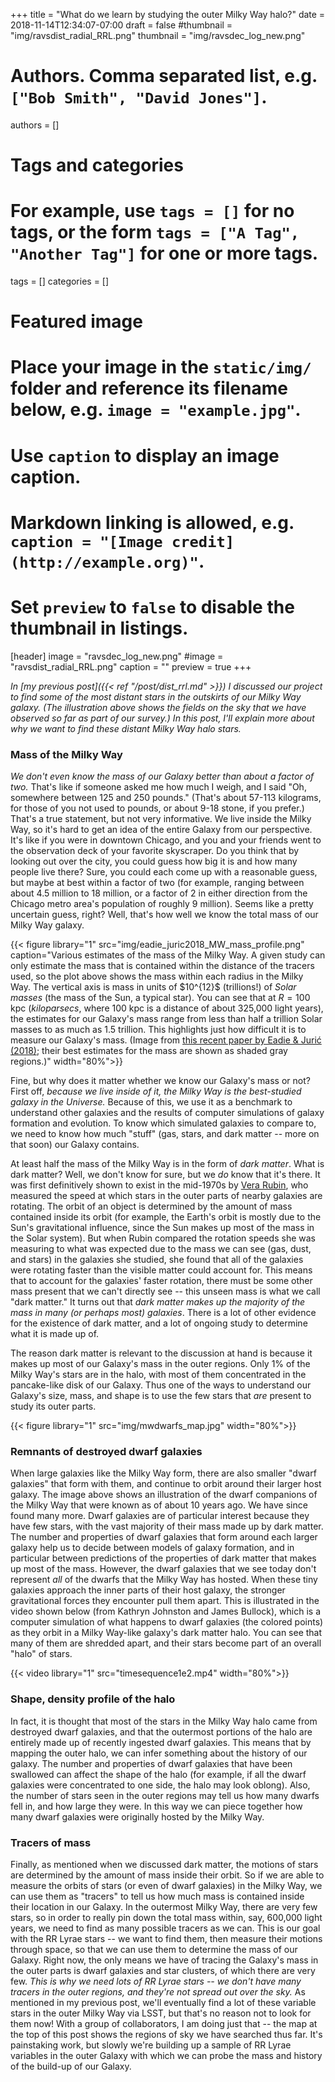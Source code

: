 +++
title = "What do we learn by studying the outer Milky Way halo?"
date = 2018-11-14T12:34:07-07:00
draft = false
#thumbnail = "img/ravsdist_radial_RRL.png"
thumbnail = "img/ravsdec_log_new.png"

# Authors. Comma separated list, e.g. `["Bob Smith", "David Jones"]`.
authors = []

# Tags and categories
# For example, use `tags = []` for no tags, or the form `tags = ["A Tag", "Another Tag"]` for one or more tags.
tags = []
categories = []

# Featured image
# Place your image in the `static/img/` folder and reference its filename below, e.g. `image = "example.jpg"`.
# Use `caption` to display an image caption.
#   Markdown linking is allowed, e.g. `caption = "[Image credit](http://example.org)"`.
# Set `preview` to `false` to disable the thumbnail in listings.
[header]
image = "ravsdec_log_new.png"
#image = "ravsdist_radial_RRL.png"
caption = ""
preview = true
+++

_In [my previous post]({{< ref "/post/dist_rrl.md" >}}) I discussed our project to find some of the most distant stars in the outskirts of our Milky Way galaxy. (The illustration above shows the fields on the sky that we have observed so far as part of our survey.) In this post, I'll explain more about *why* we want to find these distant Milky Way halo stars._

### Mass of the Milky Way

_We don't even know the mass of our Galaxy better than about a factor of two._ That's like if someone asked me how much I weigh, and I said "Oh, somewhere between 125 and 250 pounds." (That's about 57-113 kilograms, for those of you not used to pounds, or about 9-18 stone, if you prefer.) That's a true statement, but not very informative. We live inside the Milky Way, so it's hard to get an idea of the entire Galaxy from our perspective. It's like if you were in downtown Chicago, and you and your friends went to the observation deck of your favorite skyscraper. Do you think that by looking out over the city, you could guess how big it is and how many people live there? Sure, you could each come up with a reasonable guess, but maybe at best within a factor of two (for example, ranging between about 4.5 million to 18 million, or a factor of 2 in either direction from the Chicago metro area's population of roughly 9 million). Seems like a pretty uncertain guess, right? Well, that's how well we know the total mass of our Milky Way galaxy.

{{< figure library="1" src="img/eadie_juric2018_MW_mass_profile.png" caption="Various estimates of the mass of the Milky Way. A given study can only estimate the mass that is contained within the distance of the tracers used, so the plot above shows the mass within each radius in the Milky Way. The vertical axis is mass in units of $10^\{12}$ (trillions!) of _Solar masses_ (the mass of the Sun, a typical star). You can see that at $R =100$ kpc (_kiloparsecs_, where 100 kpc is a distance of about 325,000 light years), the estimates for our Galaxy's mass range from less than half a trillion Solar masses to as much as 1.5 trillion. This highlights just how difficult it is to measure our Galaxy's mass. (Image from [this recent paper by Eadie & Jurić (2018)](https://arxiv.org/abs/1810.10036); their best estimates for the mass are shown as shaded gray regions.)" width="80%">}}

Fine, but why does it matter whether we know our Galaxy's mass or not? First off, _because we live inside of it, the Milky Way is the best-studied galaxy in the Universe._ Because of this, we use it as a benchmark to understand other galaxies and the results of computer simulations of galaxy formation and evolution. To know which simulated galaxies to compare to, we need to know how much "stuff" (gas, stars, and dark matter -- more on that soon) our Galaxy contains.

At least half the mass of the Milky Way is in the form of _dark matter_. What is dark matter? Well, we don't know for sure, but we _do_ know that it's there. It was first definitively shown to exist in the mid-1970s by [Vera Rubin](https://en.wikipedia.org/wiki/Vera_Rubin), who measured the speed at which stars in the outer parts of nearby galaxies are rotating. The orbit of an object is determined by the amount of mass contained inside its orbit (for example, the Earth's orbit is mostly due to the Sun's gravitational influence, since the Sun makes up most of the mass in the Solar system). But when Rubin compared the rotation speeds she was measuring to what was expected due to the mass we can see (gas, dust, and stars) in the galaxies she studied, she found that all of the galaxies were rotating faster than the visible matter could account for. This means that to account for the galaxies' faster rotation, there must be some other mass present that we can't directly see -- this unseen mass is what we call "dark matter." It turns out that _dark matter makes up the majority of the mass in many (or perhaps most) galaxies_. There is a lot of other evidence for the existence of dark matter, and a lot of ongoing study to determine what it is made up of.

The reason dark matter is relevant to the discussion at hand is because it makes up most of our Galaxy's mass in the outer regions. Only 1% of the Milky Way's stars are in the halo, with most of them concentrated in the pancake-like disk of our Galaxy. Thus one of the ways to understand our Galaxy's size, mass, and shape is to use the few stars that _are_ present to study its outer parts.

{{< figure library="1" src="img/mwdwarfs_map.jpg" width="80%">}}

### Remnants of destroyed dwarf galaxies

When large galaxies like the Milky Way form, there are also smaller "dwarf galaxies" that form with them, and continue to orbit around their larger host galaxy. The image above shows an illustration of the dwarf companions of the Milky Way that were known as of about 10 years ago. We have since found many more. Dwarf galaxies are of particular interest because they have few stars, with the vast majority of their mass made up by dark matter. The number and properties of dwarf galaxies that form around each larger galaxy help us to decide between models of galaxy formation, and in particular between predictions of the properties of dark matter that makes up most of the mass. However, the dwarf galaxies that we see today don't represent _all_ of the dwarfs that the Milky Way has hosted. When these tiny galaxies approach the inner parts of their host galaxy, the stronger gravitational forces they encounter pull them apart. This is illustrated in the video shown below (from Kathryn Johnston and James Bullock), which is a computer simulation of what happens to dwarf galaxies (the colored points) as they orbit in a Milky Way-like galaxy's dark matter halo. You can see that many of them are shredded apart, and their stars become part of an overall "halo" of stars.

{{< video library="1" src="timesequence1e2.mp4" width="80%">}}

### Shape, density profile of the halo

In fact, it is thought that most of the stars in the Milky Way halo came from destroyed dwarf galaxies, and that the outermost portions of the halo are entirely made up of recently ingested dwarf galaxies. This means that by mapping the outer halo, we can infer something about the history of our galaxy. The number and properties of dwarf galaxies that have been swallowed can affect the shape of the halo (for example, if all the dwarf galaxies were concentrated to one side, the halo may look oblong). Also, the number of stars seen in the outer regions may tell us how many dwarfs fell in, and how large they were. In this way we can piece together how many dwarf galaxies were originally hosted by the Milky Way.

### Tracers of mass

Finally, as mentioned when we discussed dark matter, the motions of stars are determined by the amount of mass inside their orbit. So if we are able to measure the orbits of stars (or even of dwarf galaxies) in the Milky Way, we can use them as "tracers" to tell us how much mass is contained inside their location in our Galaxy. In the outermost Milky Way, there are very few stars, so in order to really pin down the total mass within, say, 600,000 light years, we need to find as many possible tracers as we can. This is our goal with the RR Lyrae stars -- we want to find them, then measure their motions through space, so that we can use them to determine the mass of our Galaxy. Right now, the only means we have of tracing the Galaxy's mass in the outer parts is dwarf galaxies and star clusters, of which there are very few. _This is why we need lots of RR Lyrae stars -- we don't have many tracers in the outer regions, and they're not spread out over the sky._ As mentioned in my previous post, we'll eventually find a lot of these variable stars in the outer Milky Way via LSST, but that's no reason not to look for them now! With a group of collaborators, I am doing just that -- the map at the top of this post shows the regions of sky we have searched thus far. It's painstaking work, but slowly we're building up a sample of RR Lyrae variables in the outer Galaxy with which we can probe the mass and history of the build-up of our Galaxy.
